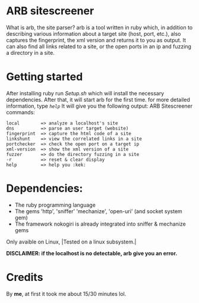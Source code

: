 # ARB sitescreener
What is arb, the site parser? arb is a tool written in ruby ​​which, in addition to describing various information about a target site (host, port, etc.), also captures the fingerprint, the xml version and returns it to you as output. It can also find all links related to a site, or the open ports in an ip and fuzzing a directory in a site.

# Getting started

After installing ruby ​​run _Setup.sh_ which will install the necessary dependencies. After that, it will start arb for the first time. for more detailed information, type _`help`_
It will give you the following output:
ARB Sitescreener commands:

```
local        => analyze a localhost's site
dns          => parse an user target (website)
fingerprint  => capture the html code of a site
linkshunt    => view the correlated links in a site
portchecker  => check the open port on a target ip
xml-version  => show the xml version of a site
fuzzer       => do the directory fuzzing in a site
-r           => reset & clear display
help         => help you :kek:
```

# Dependencies:

- The ruby programming language
- The gems 'http', 'sniffer' 'mechanize', 'open-uri' (and socket system gem)
- The framework nokogiri is already integrated into sniffer & mechanize gems

Only avaible on Linux, |Tested on a linux subsystem.|

**DISCLAIMER: if the localhost is no detectable, arb give you an error.**

# Credits
By **me**, at first it took me about 15/30 minutes lol.
